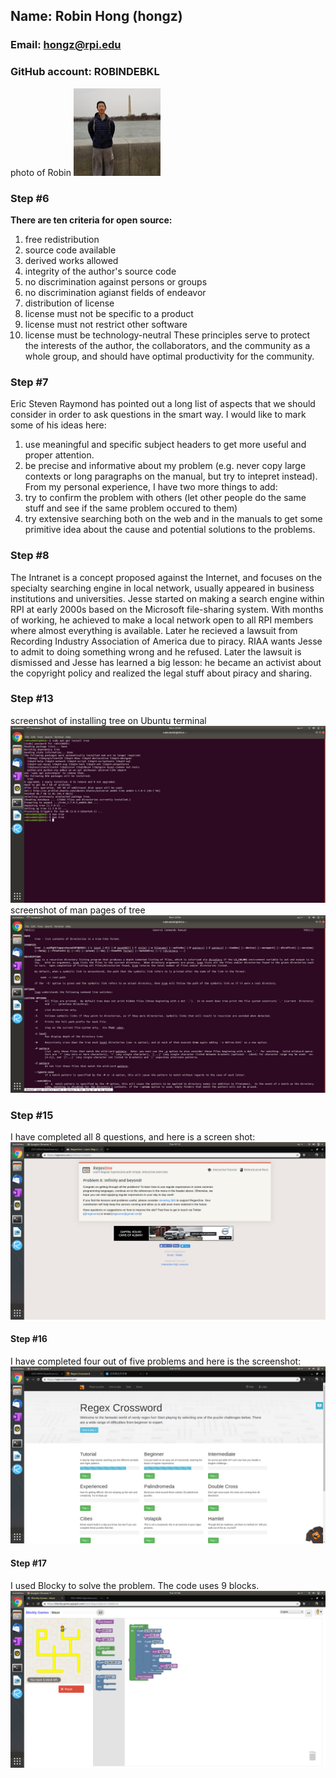 ## Name: Robin Hong (hongz)
### Email: hongz@rpi.edu
### GitHub account: ROBINDEBKL
photo of Robin ![Robin](photo-2017-12-23@DC.jpg)

### Step #6
**There are ten criteria for open source:**
1. free redistribution
2. source code available
3. derived works allowed
4. integrity of the author's source code
5. no discrimination against persons or groups
6. no discrimination agianst fields of endeavor
7. distribution of license
8. license must not be specific to a product
9. license must not restrict other software
10. license must be technology-neutral
These principles serve to protect the interests of the author, the collaborators, and the community as a whole group, and should have optimal productivity for the community.

### Step #7
Eric Steven Raymond has pointed out a long list of aspects that we should consider in order to ask questions in the smart way. I would like to mark some of his ideas here:
1. use meaningful and specific subject headers to get more useful and proper attention.
2. be precise and informative about my problem (e.g. never copy large contexts or long paragraphs on the manual, but try to intepret instead).
From my personal experience, I have two more things to add:
1. try to confirm the problem with others (let other people do the same stuff and see if the same problem occured to them)
2. try extensive searching both on the web and in the manuals to get some primitive idea about the cause and potential solutions to the problems.

### Step #8
The Intranet is a concept proposed against the Internet, and focuses on the specialty searching engine in local network, usually appeared in business institutions and universities. Jesse started on making a search engine within RPI at early 2000s based on the Microsoft file-sharing system. With months of working, he achieved to make a local network open to all RPI members where almost everything is available. Later he recieved a lawsuit from Recording Industry Association of America due to piracy. RIAA wants Jesse to admit to doing something wrong and he refused. Later the lawsuit is dismissed and Jesse has learned a big lesson: he became an activist about the copyright policy and realized the legal stuff about piracy and sharing.

### Step #13
screenshot of installing tree on Ubuntu terminal ![screenshot1](Screenshotfrom2019-05-27-22-46-12.png)
screenshot of man pages of tree ![screenshot2](Screenshotfrom2019-05-27-22-46-25.png)

### Step #15
I have completed all 8 questions, and here is a screen shot: ![screenshot3](Screenshotfrom2019-05-28-01-12-58.png)

#### Step #16
I have completed four out of five problems and here is the screenshot: ![screenshot4](Screenshotfrom2019-05-28-01-32-57.png)

#### Step #17
I used Blocky to solve the problem. The code uses 9 blocks.
![screenshot5](Screenshotfrom2019-05-28-01-46-52.png)
